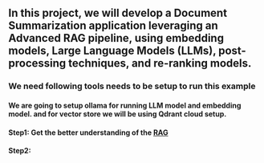 ## In this project, we will develop a Document Summarization application leveraging an Advanced RAG pipeline, using embedding models, Large Language Models (LLMs), post-processing techniques, and re-ranking models.
### We need following tools needs to be setup to run this example
#### We are going to setup ollama for running LLM model and embedding model. and for vector store we will be using Qdrant cloud setup.  
#### Step1: Get the better understanding of the [RAG](#https://ekluvtech.com/2025/03/16/rag-retrieval-agumented-generation/)
  
#### Step2: 
